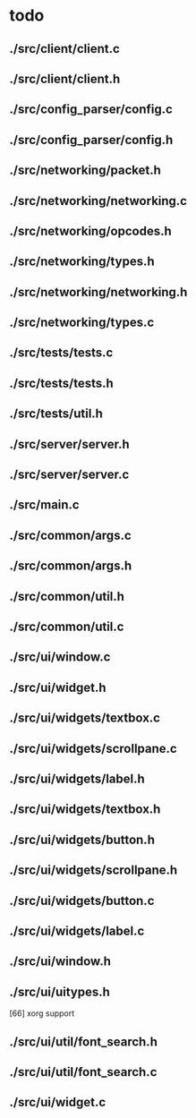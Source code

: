 # todo

## ./src/client/client.c

## ./src/client/client.h

## ./src/config_parser/config.c

## ./src/config_parser/config.h

## ./src/networking/packet.h

## ./src/networking/networking.c

## ./src/networking/opcodes.h

## ./src/networking/types.h

## ./src/networking/networking.h

## ./src/networking/types.c

## ./src/tests/tests.c

## ./src/tests/tests.h

## ./src/tests/util.h

## ./src/server/server.h

## ./src/server/server.c

## ./src/main.c

## ./src/common/args.c

## ./src/common/args.h

## ./src/common/util.h

## ./src/common/util.c

## ./src/ui/window.c

## ./src/ui/widget.h

## ./src/ui/widgets/textbox.c

## ./src/ui/widgets/scrollpane.c

## ./src/ui/widgets/label.h

## ./src/ui/widgets/textbox.h

## ./src/ui/widgets/button.h

## ./src/ui/widgets/scrollpane.h

## ./src/ui/widgets/button.c

## ./src/ui/widgets/label.c

## ./src/ui/window.h

## ./src/ui/uitypes.h

[66] xorg support

## ./src/ui/util/font_search.h

## ./src/ui/util/font_search.c

## ./src/ui/widget.c

